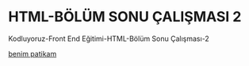 # HTML-BÖLÜM SONU ÇALIŞMASI 2
Kodluyoruz-Front End Eğitimi-HTML-Bölüm Sonu Çalışması-2

[benim patikam](https://app.patika.dev/takd)
